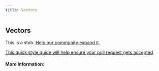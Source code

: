 ```yaml
---
title: Vectors
---
```


## Vectors

This is a stub. [Help our community expand it](https://github.com/freeCodeCamp/guide-articles/tree/master/articles/Math/Vectors/index.md).

[This quick style guide will help ensure your pull request gets accepted](https://github.com/freeCodeCamp/guide-articles/blob/master/README.md).

<!-- The article goes here, in GitHub-flavored Markdown. Feel free to add YouTube videos, images, and CodePen/JSBin embeds  -->

#### More Information:
<!-- Please add any articles you think might be helpful to read before writing the article -->



